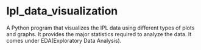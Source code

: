 # Ipl_data_visualization
A Python program that visualizes the IPL data using different types of plots and graphs.
It provides the major statistics required to analyze the data. It comes under EDA(Exploratory Data Analysis).
